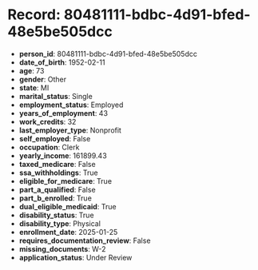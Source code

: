 # Record: 80481111-bdbc-4d91-bfed-48e5be505dcc

- **person_id**: 80481111-bdbc-4d91-bfed-48e5be505dcc
- **date_of_birth**: 1952-02-11
- **age**: 73
- **gender**: Other
- **state**: MI
- **marital_status**: Single
- **employment_status**: Employed
- **years_of_employment**: 43
- **work_credits**: 32
- **last_employer_type**: Nonprofit
- **self_employed**: False
- **occupation**: Clerk
- **yearly_income**: 161899.43
- **taxed_medicare**: False
- **ssa_withholdings**: True
- **eligible_for_medicare**: True
- **part_a_qualified**: False
- **part_b_enrolled**: True
- **dual_eligible_medicaid**: True
- **disability_status**: True
- **disability_type**: Physical
- **enrollment_date**: 2025-01-25
- **requires_documentation_review**: False
- **missing_documents**: W-2
- **application_status**: Under Review